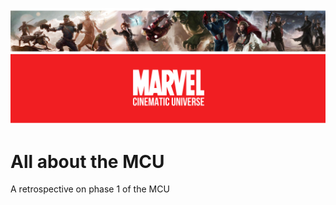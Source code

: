 ![Phase ine of the mcu](marvel_banner.png "MCU Phase 1")


# All about the MCU
A retrospective on phase 1 of the MCU
